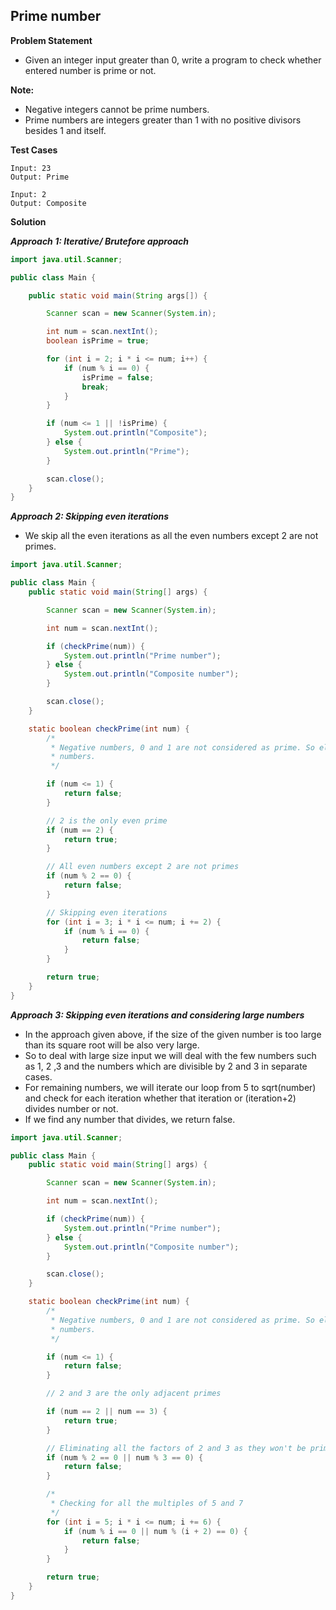 ## Prime number

**Problem Statement**

- Given an integer input greater than 0, write a program to check whether entered number is prime or not.

**Note:**
- Negative integers cannot be prime numbers.
- Prime numbers are integers greater than 1 with no positive divisors besides 1 and itself.

**Test Cases**

```
Input: 23
Output: Prime

Input: 2
Output: Composite
```

**Solution**

_**Approach 1: Iterative/ Brutefore approach**_

```java
import java.util.Scanner;

public class Main {

	public static void main(String args[]) {

		Scanner scan = new Scanner(System.in);

		int num = scan.nextInt();
		boolean isPrime = true;

		for (int i = 2; i * i <= num; i++) {
			if (num % i == 0) {
				isPrime = false;
				break;
			}
		}

		if (num <= 1 || !isPrime) {
			System.out.println("Composite");
		} else {
			System.out.println("Prime");
		}

		scan.close();
	}
}
```

_**Approach 2: Skipping even iterations**_
- We skip all the even iterations as all the even numbers except 2 are not primes.

```java
import java.util.Scanner;

public class Main {
	public static void main(String[] args) {

		Scanner scan = new Scanner(System.in);

		int num = scan.nextInt();

		if (checkPrime(num)) {
			System.out.println("Prime number");
		} else {
			System.out.println("Composite number");
		}

		scan.close();
	}

	static boolean checkPrime(int num) {
		/*
		 * Negative numbers, 0 and 1 are not considered as prime. So eliminating those
		 * numbers.
		 */

		if (num <= 1) {
			return false;
		}

		// 2 is the only even prime
		if (num == 2) {
			return true;
		}

		// All even numbers except 2 are not primes
		if (num % 2 == 0) {
			return false;
		}

		// Skipping even iterations
		for (int i = 3; i * i <= num; i += 2) {
			if (num % i == 0) {
				return false;
			}
		}

		return true;
	}
}
```

_**Approach 3: Skipping even iterations and considering large numbers**_

- In the approach given above, if the size of the given number is too large than its square root will be also very large.
- So to deal with large size input we will deal with the few numbers such as 1, 2 ,3 and the numbers which are divisible by 2 and 3 in separate cases.
- For remaining numbers, we will iterate our loop from 5 to sqrt(number) and check for each iteration whether that iteration or (iteration+2) divides number or not.
- If we find any number that divides, we return false.

```java
import java.util.Scanner;

public class Main {
	public static void main(String[] args) {

		Scanner scan = new Scanner(System.in);

		int num = scan.nextInt();

		if (checkPrime(num)) {
			System.out.println("Prime number");
		} else {
			System.out.println("Composite number");
		}

		scan.close();
	}

	static boolean checkPrime(int num) {
		/*
		 * Negative numbers, 0 and 1 are not considered as prime. So eliminating those
		 * numbers.
		 */

		if (num <= 1) {
			return false;
		}

		// 2 and 3 are the only adjacent primes

		if (num == 2 || num == 3) {
			return true;
		}

		// Eliminating all the factors of 2 and 3 as they won't be primes
		if (num % 2 == 0 || num % 3 == 0) {
			return false;
		}

		/*
		 * Checking for all the multiples of 5 and 7
		 */
		for (int i = 5; i * i <= num; i += 6) {
			if (num % i == 0 || num % (i + 2) == 0) {
				return false;
			}
		}

		return true;
	}
}
```

